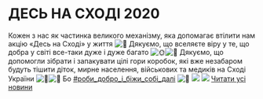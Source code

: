 
# ДЕСЬ НА СХОДІ 2020
Кожен з нас як частинка великого механізму, яка допомагає втілити нам акцію «Десь на Сході» у життя ![💛](https://static.xx.fbcdn.net/images/emoji.php/v9/t15/1/16/1f49b.png)
Дякуємо, що вселяєте віру у те, що добра у світі все-таки дуже і дуже багато ![🌞](https://static.xx.fbcdn.net/images/emoji.php/v9/t5f/1/16/1f31e.png)![🤗](https://static.xx.fbcdn.net/images/emoji.php/v9/tb7/1/16/1f917.png)
Дякуємо, що допомогли зібрати і запакувати цілі гори коробок, які вже незабаром будуть тішити діток, мирне населення, військових та медиків на Сході України ![💙](https://static.xx.fbcdn.net/images/emoji.php/v9/t6c/1/16/1f499.png)![💛](https://static.xx.fbcdn.net/images/emoji.php/v9/t15/1/16/1f49b.png)
Бо [#роби_добро_і_біжи_собі_далі](https://www.facebook.com/hashtag/%D1%80%D0%BE%D0%B1%D0%B8_%D0%B4%D0%BE%D0%B1%D1%80%D0%BE_%D1%96_%D0%B1%D1%96%D0%B6%D0%B8_%D1%81%D0%BE%D0%B1%D1%96_%D0%B4%D0%B0%D0%BB%D1%96?__eep__=6&amp;__cft__[0]=AZW-8Z-zi6eDNZDt81yfDzhFXKpJdfyx4vzESe2Ai6i2MXKVOT5Tq8LeMJLJzwglx23Rk0gNxJa_7pxRKPjntxbnBZEkMExJe8yAy33lYaGFmK6bJ4moGloIn9juSiH0gx7GiDS3sG2ngj201Bx1pJXE&amp;__tn__=*NK-R) ![🙂](https://static.xx.fbcdn.net/images/emoji.php/v9/t4c/1/16/1f642.png)
![](/images/десь-на-сході-2020/des_na_shodi1_2020.jpg)
![](/images/десь-на-сході-2020/des_na_shodi2_2020.jpg)
[Читати усі новини](/news)
       